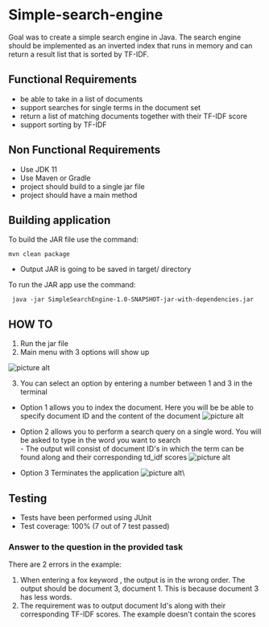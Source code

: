     
# Simple-search-engine

Goal was to create a simple search engine in Java. The search engine should be implemented
as an inverted index that runs in memory and can return a result
list that is sorted by TF-IDF.

## Functional Requirements

 * be able to take in a list of documents
 * support searches for single terms in the document set
 * return a list of matching documents together with their TF-IDF score
 * support sorting by TF-IDF

## Non Functional Requirements 

* Use JDK 11
* Use Maven or Gradle
* project should build to a single jar file
* project should have a main method

## Building application 

To build the JAR file use the command:
```
mvn clean package
```
- Output JAR is going to be saved in target/ directory

To run the JAR app  use the command:

``` java -jar SimpleSearchEngine-1.0-SNAPSHOT-jar-with-dependencies.jar```

## HOW TO 

1. Run the jar file
2. Main menu with 3 options will show up

![picture alt](https://github.com/PawelRozniecki/Simple-Search-Engine/blob/main/images/menuScreen.png)

3. You can select an option by entering a number  between 1 and 3 in the terminal
* Option 1 allows you to index the document. Here you will be be able to specify document ID and the content of the document
![picture alt](https://github.com/PawelRozniecki/Simple-Search-Engine/blob/main/images/indexingScreen.png)
- Option 2 allows you to perform a search query on a single word. You will be asked to type in the word you want to search  
      - The output will consist of document ID's in which the term can be found along and their corresponding td_idf scores
 ![picture alt](https://github.com/PawelRozniecki/Simple-Search-Engine/blob/main/images/searchingScreen.png)
* Option 3 Terminates the application 
 ![picture alt](https://github.com/PawelRozniecki/Simple-Search-Engine/blob/main/images/Exiting.png)\
 
 
 ## Testing
 
- Tests have been performed using JUnit
- Test coverage: 100% (7 out of 7 test passed)
 
 ### Answer to the question in the provided task
 
 There are 2 errors in the example:
 1. When entering a fox keyword , the output is in the wrong order. The output should be document 3, document 1. This is because document 3 has less words.
 2. The requirement was to output document Id's along with their corresponding TF-IDF scores. The example doesn't contain the scores

   





  
